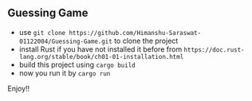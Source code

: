 ## Guessing Game

- use `git clone https://github.com/Himanshu-Saraswat-01122004/Guessing-Game.git` to clone the project
- install Rust if you have not installed it before from `https://doc.rust-lang.org/stable/book/ch01-01-installation.html`
- build this project using `cargo build`
- now you run it by `cargo run`

Enjoy!!